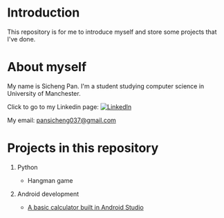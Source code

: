 # Introduction
This repository is for me to introduce myself and store some projects that I've done.

# About myself
My name is Sicheng Pan. I'm a student studying computer science in University of Manchester.

Click to go to my Linkedin page: [![LinkedIn][linkedin-shield]][linkedin-url]

My email: pansicheng037@gmail.com

# Projects in this repository
1. Python
   * Hangman game

2. Android development
   * [A basic calculator built in Android Studio][Android-calculator]










[Android-calculator]: https://github.com/SichengPan/Sicheng_main/tree/main/Android_Calculator

[linkedin-shield]: https://img.shields.io/badge/-LinkedIn-black.svg?style=for-the-badge&logo=linkedin&colorB=555
[linkedin-url]: https://www.linkedin.com/in/sicheng-pan-332911231/
[email-link]: pansicheng037@gmail.com
